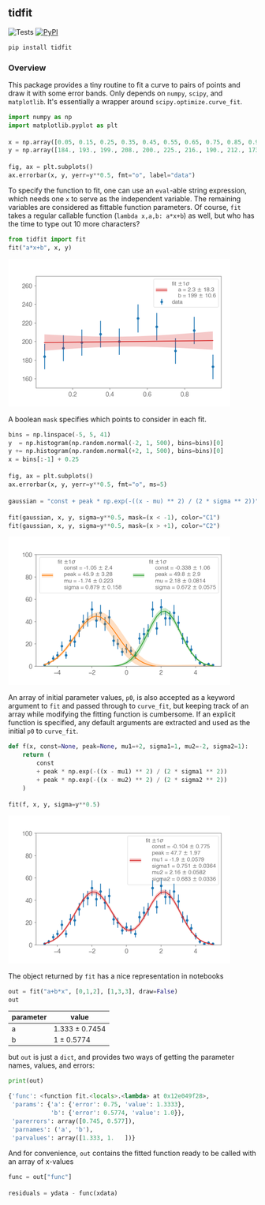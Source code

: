 ## tidfit

![Tests](https://github.com/aminnj/tidfit/actions/workflows/python-app.yml/badge.svg)
[![PyPI](https://badge.fury.io/py/tidfit.svg)](https://pypi.python.org/pypi/tidfit/)


```bash
pip install tidfit
```

### Overview

This package provides a tiny routine to fit a curve to pairs of points and draw it
with some error bands. Only depends on `numpy`, `scipy`, and `matplotlib`. It's essentially
a wrapper around `scipy.optimize.curve_fit`.

```python
import numpy as np
import matplotlib.pyplot as plt

x = np.array([0.05, 0.15, 0.25, 0.35, 0.45, 0.55, 0.65, 0.75, 0.85, 0.95])
y = np.array([184., 193., 199., 208., 200., 225., 216., 190., 212., 173.])

fig, ax = plt.subplots()
ax.errorbar(x, y, yerr=y**0.5, fmt="o", label="data")
```

To specify the function to fit, one can use an `eval`-able string expression,
which needs one `x` to serve as the independent variable. 
The remaining variables are considered as fittable function parameters.
Of course, `fit` takes a regular callable function (`lambda x,a,b: a*x+b`) as well, but who has the time to type out 10 more characters?

```python
from tidfit import fit
fit("a*x+b", x, y)
```
<img src="images/image1.png" width="450px" />

A boolean `mask` specifies which points to consider in each fit.

```python
bins = np.linspace(-5, 5, 41)
y  = np.histogram(np.random.normal(-2, 1, 500), bins=bins)[0]
y += np.histogram(np.random.normal(+2, 1, 500), bins=bins)[0]
x = bins[:-1] + 0.25

fig, ax = plt.subplots()
ax.errorbar(x, y, yerr=y**0.5, fmt="o", ms=5)

gaussian = "const + peak * np.exp(-((x - mu) ** 2) / (2 * sigma ** 2))"

fit(gaussian, x, y, sigma=y**0.5, mask=(x < -1), color="C1")
fit(gaussian, x, y, sigma=y**0.5, mask=(x > +1), color="C2")
```
<img src="images/image2.png" width="450px" />

An array of initial parameter values, `p0`, is also accepted as a keyword argument to `fit` and passed through to `curve_fit`,
but keeping track of an array while modifying the fitting function is cumbersome.
If an explicit function is specified, any default arguments are extracted and used as the initial `p0` to `curve_fit`.
```python
def f(x, const=None, peak=None, mu1=+2, sigma1=1, mu2=-2, sigma2=1):
    return (
        const
        + peak * np.exp(-((x - mu1) ** 2) / (2 * sigma1 ** 2))
        + peak * np.exp(-((x - mu2) ** 2) / (2 * sigma2 ** 2))
    )

fit(f, x, y, sigma=y**0.5)
```
<img src="images/image3.png" width="450px" />

The object returned by `fit` has a nice representation in notebooks
```python
out = fit("a+b*x", [0,1,2], [1,3,3], draw=False)
out
```
parameter | value
-- | --
a | 1.333 ± 0.7454
b | 1 ± 0.5774

but `out` is just a `dict`, and provides two ways of getting the parameter names, values, and errors:
``` python
print(out)
```

```python
{'func': <function fit.<locals>.<lambda> at 0x12e049f28>,
 'params': {'a': {'error': 0.75, 'value': 1.3333},
            'b': {'error': 0.5774, 'value': 1.0}},
 'parerrors': array([0.745, 0.577]),
 'parnames': ('a', 'b'),
 'parvalues': array([1.333, 1.   ])}
```

And for convenience, `out` contains the fitted function ready to be called with an array of x-values
```python
func = out["func"]

residuals = ydata - func(xdata)
```

